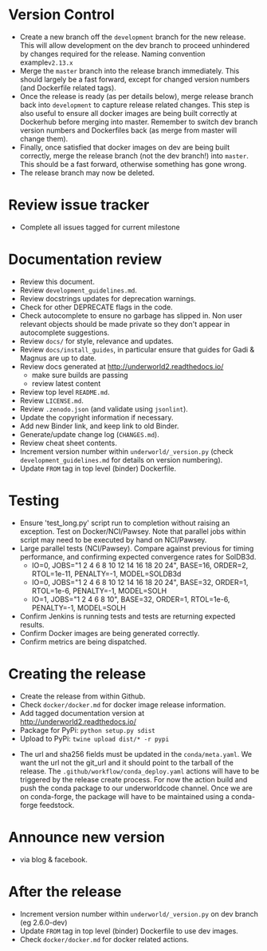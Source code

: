 Version Control
===============
* Create a new branch off the `development` branch for the new release. This will
  allow development on the dev branch to proceed unhindered by changes required
  for the release. Naming convention example`v2.13.x`
* Merge the `master` branch into the release branch immediately. This should 
  largely be a fast forward, except for changed version numbers (and Dockerfile
  related tags).
* Once the release is ready (as per details below), merge release branch back 
  into `development` to capture release related changes. This step is also useful
  to ensure all docker images are being built correctly at Dockerhub before
  merging into master. Remember to switch dev branch version numbers and 
  Dockerfiles back (as merge from master will change them). 
* Finally, once satisfied that docker images on dev are being built correctly, 
  merge the release branch (not the dev branch!) into `master`. This should be a 
  fast forward, otherwise something has gone wrong.
* The release branch may now be deleted.    

Review issue tracker 
====================
* Complete all issues tagged for current milestone 

Documentation review 
====================
* Review this document.
* Review `development_guidelines.md`.
* Review docstrings updates for deprecation warnings.
* Check for other DEPRECATE flags in the code.
* Check autocomplete to ensure no garbage has slipped in. Non
  user relevant objects should be made private so they don't appear in
  autocomplete suggestions.
* Review ``docs/`` for style, relevance and updates.
* Review ``docs/install_guides``, in particular ensure that guides 
  for Gadi & Magnus are up to date.
* Review docs generated at http://underworld2.readthedocs.io/
	- make sure builds are passing
	- review latest content
* Review top level `README.md`.
* Review `LICENSE.md`.
* Review `.zenodo.json` (and validate using `jsonlint`).
* Update the copyright information if necessary.
* Add new Binder link, and keep link to old Binder.
* Generate/update change log (`CHANGES.md`).
* Review cheat sheet contents.
* Increment version number within ``underworld/_version.py``
  (check `development_guidelines.md` for details on version numbering).
* Update `FROM` tag in top level (binder) Dockerfile.

Testing
=======
* Ensure 'test_long.py' script run to completion without raising an exception.
  Test on Docker/NCI/Pawsey. Note that parallel jobs within script may need to be
  executed by hand on NCI/Pawsey.
* Large parallel tests (NCI/Pawsey).
  Compare against previous for timing performance, and confirming expected convergence rates for SolDB3d.
  - IO=0, JOBS="1 2 4 6 8 10 12 14 16 18 20 24", BASE=16, ORDER=2, RTOL=1e-11, PENALTY=-1, MODEL=SOLDB3d
  - IO=0, JOBS="1 2 4 6 8 10 12 14 16 18 20 24", BASE=32, ORDER=1, RTOL=1e-6,  PENALTY=-1, MODEL=SOLH
  - IO=1, JOBS="1 2 4 6 8 10",                   BASE=32, ORDER=1, RTOL=1e-6,  PENALTY=-1, MODEL=SOLH
* Confirm Jenkins is running tests and tests are returning expected results. 
* Confirm Docker images are being generated correctly.
* Confirm metrics are being dispatched.

Creating the release
====================
* Create the release from within Github.
* Check `docker/docker.md` for docker image release information.
* Add tagged documentation version at http://underworld2.readthedocs.io/  
* Package for PyPi: `python setup.py sdist`
* Upload to PyPi: `twine upload dist/* -r pypi`
- The url and sha256 fields must be updated in the `conda/meta.yaml`. We want the url not the git_url and
  it should point to the tarball of the release.
  The `.github/workflow/conda_deploy.yaml` actions will have to be triggered by the release create process.
  For now the action build and push the conda package to our underworldcode channel.
  Once we are on conda-forge, the package will have to be maintained using a conda-forge feedstock.

Announce new version
====================
* via blog & facebook.

After the release
============
* Increment version number within ``underworld/_version.py`` on dev branch (eg 2.6.0-dev)
* Update `FROM` tag in top level (binder) Dockerfile to use dev images.
* Check `docker/docker.md` for docker related actions.


